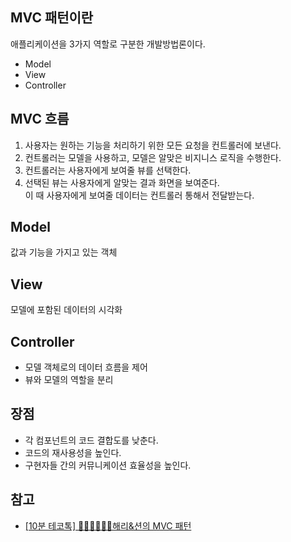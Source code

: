 ## MVC 패턴이란   
애플리케이션을 3가지 역할로 구분한 개발방법론이다.
 * Model
 * View
 * Controller

## MVC 흐름
1. 사용자는 원하는 기능을 처리하기 위한 모든 요청을 컨트롤러에 보낸다.
2. 컨트롤러는 모델을 사용하고, 모델은 알맞은 비지니스 로직을 수행한다.
3. 컨트롤러는 사용자에게 보여줄 뷰를 선택한다.
4. 선택된 뷰는 사용자에게 알맞는 결과 화면을 보여준다.   
이 때 사용자에게 보여줄 데이터는 컨트롤러 통해서 전달받는다.

## Model
값과 기능을 가지고 있는 객체

## View
모델에 포함된 데이터의 시각화

## Controller
* 모델 객체로의 데이터 흐름을 제어
* 뷰와 모델의 역할을 분리

## 장점
* 각 컴포넌트의 코드 결합도를 낮춘다.
* 코드의 재사용성을 높인다.
* 구현자들 간의 커뮤니케이션 효율성을 높인다.

## 참고
* [[10분 테코톡] 👩🏻‍💻👨🏻‍💻해리&션의 MVC 패턴](https://youtu.be/uoVNJkyXX0I)
